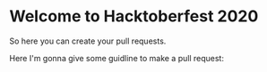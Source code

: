 # Welcome to Hacktoberfest 2020

So here you can create your pull requests.

Here I'm gonna give some guidline to make a pull request:
